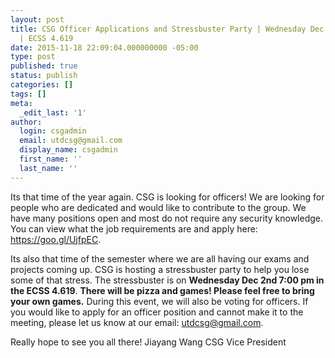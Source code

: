 ```yaml
---
layout: post
title: CSG Officer Applications and Stressbuster Party | Wednesday Dec 2nd 7:00 pm
  | ECSS 4.619
date: 2015-11-18 22:09:04.000000000 -05:00
type: post
published: true
status: publish
categories: []
tags: []
meta:
  _edit_last: '1'
author:
  login: csgadmin
  email: utdcsg@gmail.com
  display_name: csgadmin
  first_name: ''
  last_name: ''
---
```


Its that time of the year again. CSG is looking for officers! We are looking for people who are dedicated and would like to contribute to the group. We have many positions open and most do not require any security knowledge. You can view what the job requirements are and apply here: <https://goo.gl/UjfpEC>.

Its also that time of the semester where we are all having our exams and projects coming up. CSG is hosting a stressbuster party to help you lose some of that stress. The stressbuster is on **Wednesday Dec 2nd 7:00 pm in the ECSS 4.619**. **There will be pizza and games! Please feel free to bring your own games.** During this event, we will also be voting for officers. If you would like to apply for an officer position and cannot make it to the meeting, please let us know at our email: utdcsg@gmail.com.

Really hope to see you all there!
Jiayang Wang
CSG Vice President
